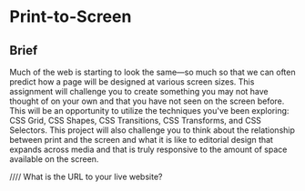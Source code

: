 # Print-to-Screen

## Brief
Much of the web is starting to look the same—so much so that we can often predict how a page will be designed at various screen sizes. This assignment will challenge you to create something you may not have thought of on your own and that you have not seen on the screen before. This will be an opportunity to utilize the techniques you've been exploring: CSS Grid, CSS Shapes, CSS Transitions, CSS Transforms, and CSS Selectors. This project will also challenge you to think about the relationship between print and the screen and what it is like to editorial design that expands across media and that is truly responsive to the amount of space available on the screen.

////
What is the URL to your live website?
